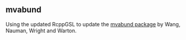 
## mvabund

Using the updated RcppGSL to update the
[mvabund package](http://cran.rstudio.com/package=mvabund) by Wang, Nauman,
Wright and Warton.
